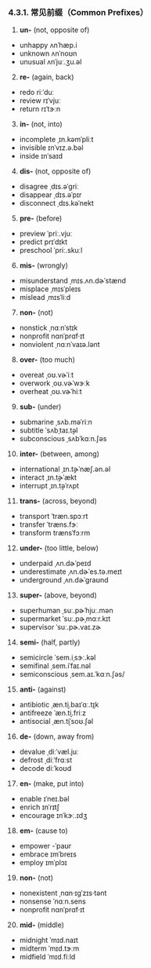 ### 4.3.1. 常见前缀（Common Prefixes）

1. **un-** (not, opposite of)
  * unhappy <span class="pho alt">ʌnˈhæp.i</span> <span class="speak-word-inline" data-audio-us-male="/audios/us/unhappy-us-male.mp3" data-audio-us-female="/audios/us/unhappy-us-female.mp3"></span>
  * unknown <span class="pho alt">ʌnˈnoʊn</span> <span class="speak-word-inline" data-audio-us-male="/audios/us/unknown-us-male.mp3" data-audio-us-female="/audios/us/unknown-us-female.mp3"></span>
  * unusual <span class="pho alt">ʌnˈjuː.ʒu.əl</span> <span class="speak-word-inline" data-audio-us-male="/audios/us/unusual-us-male.mp3" data-audio-us-female="/audios/us/unusual-us-female.mp3"></span>

2. **re-** (again, back)
  * redo <span class="pho alt">riːˈduː</span> <span class="speak-word-inline" data-audio-us-male="/audios/us/redo-us-male.mp3" data-audio-us-female="/audios/us/redo-us-female.mp3"></span>
  * review <span class="pho alt">rɪˈvjuː</span> <span class="speak-word-inline" data-audio-us-male="/audios/us/review-us-male.mp3" data-audio-us-female="/audios/us/review-us-female.mp3"></span>
  * return <span class="pho alt">rɪˈtɝːn</span> <span class="speak-word-inline" data-audio-us-male="/audios/us/return-us-male.mp3" data-audio-us-female="/audios/us/return-us-female.mp3"></span>

3. **in-** (not, into)
  * incomplete <span class="pho alt">ˌɪn.kəmˈpliːt</span> <span class="speak-word-inline" data-audio-us-male="/audios/us/incomplete-us-male.mp3" data-audio-us-female="/audios/us/incomplete-us-female.mp3"></span>
  * invisible <span class="pho alt">ɪnˈvɪz.ə.bəl</span> <span class="speak-word-inline" data-audio-us-male="/audios/us/invisible-us-male.mp3" data-audio-us-female="/audios/us/invisible-us-female.mp3"></span>
  * inside <span class="pho alt">ɪnˈsaɪd</span> <span class="speak-word-inline" data-audio-us-male="/audios/us/inside-us-male.mp3" data-audio-us-female="/audios/us/inside-us-female.mp3"></span>

4. **dis-** (not, opposite of)
  * disagree <span class="pho alt">ˌdɪs.əˈɡriː</span> <span class="speak-word-inline" data-audio-us-male="/audios/us/disagree-us-male.mp3" data-audio-us-female="/audios/us/disagree-us-female.mp3"></span>
  * disappear <span class="pho alt">ˌdɪs.əˈpɪr</span> <span class="speak-word-inline" data-audio-us-male="/audios/us/disappear-us-male.mp3" data-audio-us-female="/audios/us/disappear-us-female.mp3"></span>
  * disconnect <span class="pho alt">ˌdɪs.kəˈnekt</span> <span class="speak-word-inline" data-audio-us-male="/audios/us/disconnect-us-male.mp3" data-audio-us-female="/audios/us/disconnect-us-female.mp3"></span>

5. **pre-** (before)
  * preview <span class="pho alt">ˈpriː.vjuː</span> <span class="speak-word-inline" data-audio-us-male="/audios/us/preview-us-male.mp3" data-audio-us-female="/audios/us/preview-us-female.mp3"></span>
  * predict <span class="pho alt">prɪˈdɪkt</span> <span class="speak-word-inline" data-audio-us-male="/audios/us/predict-us-male.mp3" data-audio-us-female="/audios/us/predict-us-female.mp3"></span>
  * preschool <span class="pho alt">ˈpriː.skuːl</span> <span class="speak-word-inline" data-audio-us-male="/audios/us/preschool-us-male.mp3" data-audio-us-female="/audios/us/preschool-us-female.mp3"></span>

6. **mis-** (wrongly)
  * misunderstand <span class="pho alt">ˌmɪs.ʌn.dɚˈstænd</span> <span class="speak-word-inline" data-audio-us-male="/audios/us/misunderstand-us-male.mp3" data-audio-us-female="/audios/us/misunderstand-us-female.mp3"></span>
  * misplace <span class="pho alt">ˌmɪsˈpleɪs</span> <span class="speak-word-inline" data-audio-us-male="/audios/us/misplace-us-male.mp3" data-audio-us-female="/audios/us/misplace-us-female.mp3"></span>
  * mislead <span class="pho alt">ˌmɪsˈliːd</span> <span class="speak-word-inline" data-audio-us-male="/audios/us/mislead-us-male.mp3" data-audio-us-female="/audios/us/mislead-us-female.mp3"></span>

7. **non-** (not)
  * nonstick <span class="pho alt">ˌnɑːnˈstɪk</span> <span class="speak-word-inline" data-audio-us-male="/audios/us/nonstick-us-male.mp3" data-audio-us-female="/audios/us/nonstick-us-female.mp3"></span>
  * nonprofit <span class="pho alt">nɑnˈprɑf·ɪt</span> <span class="speak-word-inline" data-audio-us-male="/audios/us/nonprofit-us-male.mp3" data-audio-us-female="/audios/us/nonprofit-us-female.mp3"></span>
  * nonviolent <span class="pho alt">ˌnɑːnˈvaɪə.lənt</span> <span class="speak-word-inline" data-audio-us-male="/audios/us/nonviolent-us-male.mp3" data-audio-us-female="/audios/us/nonviolent-us-female.mp3"></span>

8. **over-** (too much)
  * overeat <span class="pho alt">ˌoʊ.vɚˈiːt</span> <span class="speak-word-inline" data-audio-us-male="/audios/us/overeat-us-male.mp3" data-audio-us-female="/audios/us/overeat-us-female.mp3"></span>
  * overwork <span class="pho alt">ˌoʊ.vɚˈwɝːk</span> <span class="speak-word-inline" data-audio-us-male="/audios/us/overwork-us-male.mp3" data-audio-us-female="/audios/us/overwork-us-female.mp3"></span>
  * overheat <span class="pho alt">ˌoʊ.vɚˈhiːt</span> <span class="speak-word-inline" data-audio-us-male="/audios/us/overheat-us-male.mp3" data-audio-us-female="/audios/us/overheat-us-female.mp3"></span>

9. **sub-** (under)
  * submarine <span class="pho alt">ˌsʌb.məˈriːn</span> <span class="speak-word-inline" data-audio-us-male="/audios/us/submarine-us-male.mp3" data-audio-us-female="/audios/us/submarine-us-female.mp3"></span>
  * subtitle <span class="pho alt">ˈsʌbˌtaɪ.t̬əl</span> <span class="speak-word-inline" data-audio-us-male="/audios/us/subtitle-us-male.mp3" data-audio-us-female="/audios/us/subtitle-us-female.mp3"></span>
  * subconscious <span class="pho alt">ˌsʌbˈkɑːn.ʃəs</span> <span class="speak-word-inline" data-audio-us-male="/audios/us/subconscious-us-male.mp3" data-audio-us-female="/audios/us/subconscious-us-female.mp3"></span>

10. **inter-** (between, among)
  * international <span class="pho alt">ˌɪn.t̬ɚˈnæʃ.ən.əl</span> <span class="speak-word-inline" data-audio-us-male="/audios/us/international-us-male.mp3" data-audio-us-female="/audios/us/international-us-female.mp3"></span>
  * interact <span class="pho alt">ˌɪn.t̬ɚˈækt</span> <span class="speak-word-inline" data-audio-us-male="/audios/us/interact-us-male.mp3" data-audio-us-female="/audios/us/interact-us-female.mp3"></span>
  * interrupt <span class="pho alt">ˌɪn.t̬əˈrʌpt</span> <span class="speak-word-inline" data-audio-us-male="/audios/us/interrupt-us-male.mp3" data-audio-us-female="/audios/us/interrupt-us-female.mp3"></span>

11. **trans-** (across, beyond)
  * transport <span class="pho alt">ˈtræn.spɔːrt</span> <span class="speak-word-inline" data-audio-us-male="/audios/us/transport-us-male.mp3" data-audio-us-female="/audios/us/transport-us-female.mp3"></span>
  * transfer <span class="pho alt">ˈtræns.fɝː</span> <span class="speak-word-inline" data-audio-us-male="/audios/us/transfer-us-male.mp3" data-audio-us-female="/audios/us/transfer-us-female.mp3"></span>
  * transform <span class="pho alt">trænsˈfɔːrm</span> <span class="speak-word-inline" data-audio-us-male="/audios/us/transform-us-male.mp3" data-audio-us-female="/audios/us/transform-us-female.mp3"></span>

12. **under-** (too little, below)
  * underpaid <span class="pho alt">ˌʌn.dɚˈpeɪd</span> <span class="speak-word-inline" data-audio-us-male="/audios/us/underpaid-us-male.mp3" data-audio-us-female="/audios/us/underpaid-us-female.mp3"></span>
  * underestimate <span class="pho alt">ˌʌn.dɚˈes.tə.meɪt</span> <span class="speak-word-inline" data-audio-us-male="/audios/us/underestimate-us-male.mp3" data-audio-us-female="/audios/us/underestimate-us-female.mp3"></span>
  * underground <span class="pho alt">ˌʌn.dɚˈɡraʊnd</span> <span class="speak-word-inline" data-audio-us-male="/audios/us/underground-us-male.mp3" data-audio-us-female="/audios/us/underground-us-female.mp3"></span>

13. **super-** (above, beyond)
  * superhuman <span class="pho alt">ˌsuː.pɚˈhjuː.mən</span> <span class="speak-word-inline" data-audio-us-male="/audios/us/superhuman-us-male.mp3" data-audio-us-female="/audios/us/superhuman-us-female.mp3"></span>
  * supermarket <span class="pho alt">ˈsuː.pɚˌmɑːr.kɪt</span> <span class="speak-word-inline" data-audio-us-male="/audios/us/supermarket-us-male.mp3" data-audio-us-female="/audios/us/supermarket-us-female.mp3"></span>
  * supervisor <span class="pho alt">ˈsuː.pɚ.vaɪ.zɚ</span> <span class="speak-word-inline" data-audio-us-male="/audios/us/supervisor-us-male.mp3" data-audio-us-female="/audios/us/supervisor-us-female.mp3"></span>

14. **semi-** (half, partly)
  * semicircle <span class="pho alt">ˈsem.iˌsɝː.kəl</span> <span class="speak-word-inline" data-audio-us-male="/audios/us/semicircle-us-male.mp3" data-audio-us-female="/audios/us/semicircle-us-female.mp3"></span>
  * semifinal <span class="pho alt">ˌsem.iˈfaɪ.nəl</span> <span class="speak-word-inline" data-audio-us-male="/audios/us/semifinal-us-male.mp3" data-audio-us-female="/audios/us/semifinal-us-female.mp3"></span>
  * semiconscious <span class="pho alt">ˌsem.aɪ.ˈkɑːn.ʃəs/</span> <span class="speak-word-inline" data-audio-us-male="/audios/us/semiconscious-us-male.mp3" data-audio-us-female="/audios/us/semiconscious-us-female.mp3"></span>

15. **anti-** (against)
  * antibiotic <span class="pho alt">ˌæn.t̬i.baɪˈɑː.t̬ɪk</span> <span class="speak-word-inline" data-audio-us-male="/audios/us/antibiotic-us-male.mp3" data-audio-us-female="/audios/us/antibiotic-us-female.mp3"></span>
  * antifreeze <span class="pho alt">ˈæn.t̬i.friːz</span> <span class="speak-word-inline" data-audio-us-male="/audios/us/antifreeze-us-male.mp3" data-audio-us-female="/audios/us/antifreeze-us-female.mp3"></span>
  * antisocial <span class="pho alt">ˌæn.t̬iˈsoʊ.ʃəl</span> <span class="speak-word-inline" data-audio-us-male="/audios/us/antisocial-us-male.mp3" data-audio-us-female="/audios/us/antisocial-us-female.mp3"></span>

16. **de-** (down, away from)
  * devalue <span class="pho alt">ˌdiːˈvæl.juː</span> <span class="speak-word-inline" data-audio-us-male="/audios/us/devalue-us-male.mp3" data-audio-us-female="/audios/us/devalue-us-female.mp3"></span>
  * defrost <span class="pho alt">ˌdiːˈfrɑːst</span> <span class="speak-word-inline" data-audio-us-male="/audios/us/defrost-us-male.mp3" data-audio-us-female="/audios/us/defrost-us-female.mp3"></span>
  * decode <span class="pho alt">diːˈkoʊd</span> <span class="speak-word-inline" data-audio-us-male="/audios/us/decode-us-male.mp3" data-audio-us-female="/audios/us/decode-us-female.mp3"></span>

17. **en-** (make, put into)
  * enable <span class="pho alt">ɪˈneɪ.bəl</span> <span class="speak-word-inline" data-audio-us-male="/audios/us/enable-us-male.mp3" data-audio-us-female="/audios/us/enable-us-female.mp3"></span>
  * enrich <span class="pho alt">ɪnˈrɪtʃ</span> <span class="speak-word-inline" data-audio-us-male="/audios/us/enrich-us-male.mp3" data-audio-us-female="/audios/us/enrich-us-female.mp3"></span>
  * encourage <span class="pho alt">ɪnˈkɝː.ɪdʒ</span> <span class="speak-word-inline" data-audio-us-male="/audios/us/encourage-us-male.mp3" data-audio-us-female="/audios/us/encourage-us-female.mp3"></span>

18. **em-** (cause to)
  * empower <span class="pho alt">-ˈpaʊr</span> <span class="speak-word-inline" data-audio-us-male="/audios/us/empower-us-male.mp3" data-audio-us-female="/audios/us/empower-us-female.mp3"></span>
  * embrace <span class="pho alt">ɪmˈbreɪs</span> <span class="speak-word-inline" data-audio-us-male="/audios/us/embrace-us-male.mp3" data-audio-us-female="/audios/us/embrace-us-female.mp3"></span>
  * employ <span class="pho alt">ɪmˈplɔɪ</span> <span class="speak-word-inline" data-audio-us-male="/audios/us/employ-us-male.mp3" data-audio-us-female="/audios/us/employ-us-female.mp3"></span>

19. **non-** (not)
  * nonexistent <span class="pho alt">ˌnɑn·ɪɡˈzɪs·tənt</span> <span class="speak-word-inline" data-audio-us-male="/audios/us/nonexistent-us-male.mp3" data-audio-us-female="/audios/us/nonexistent-us-female.mp3"></span>
  * nonsense <span class="pho alt">ˈnɑːn.sens</span> <span class="speak-word-inline" data-audio-us-male="/audios/us/nonsense-us-male.mp3" data-audio-us-female="/audios/us/nonsense-us-female.mp3"></span>
  * nonprofit <span class="pho alt">nɑnˈprɑf·ɪt</span> <span class="speak-word-inline" data-audio-us-male="/audios/us/nonprofit-us-male.mp3" data-audio-us-female="/audios/us/nonprofit-us-female.mp3"></span>

20. **mid-** (middle)
  * midnight <span class="pho alt">ˈmɪd.naɪt</span> <span class="speak-word-inline" data-audio-us-male="/audios/us/midnight-us-male.mp3" data-audio-us-female="/audios/us/midnight-us-female.mp3"></span>
  * midterm <span class="pho alt">ˈmɪd.tɝːm</span> <span class="speak-word-inline" data-audio-us-male="/audios/us/midterm-us-male.mp3" data-audio-us-female="/audios/us/midterm-us-female.mp3"></span>
  * midfield <span class="pho alt">ˈmɪd.fiːld</span> <span class="speak-word-inline" data-audio-us-male="/audios/us/midfield-us-male.mp3" data-audio-us-female="/audios/us/midfield-us-female.mp3"></span>
